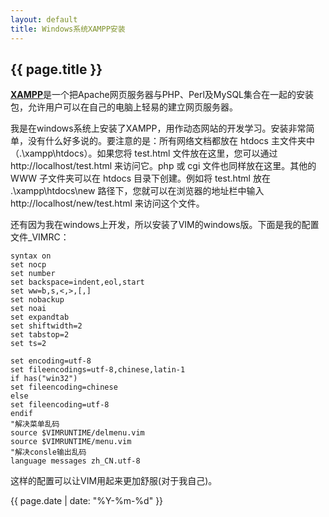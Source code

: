 ```yaml
---
layout: default
title: Windows系统XAMPP安装
---
```

{{ page.title }}
----------------

[**XAMPP**](http://www.apachefriends.org/zh_cn/xampp-windows.html)是一个把Apache网页服务器与PHP、Perl及MySQL集合在一起的安装包，允许用户可以在自己的电脑上轻易的建立网页服务器。

我是在windows系统上安装了XAMPP，用作动态网站的开发学习。安装非常简单，没有什么好多说的。要注意的是：所有网络文档都放在 htdocs 主文件夹中（.\xampp\htdocs）。如果您将 test.html 文件放在这里，您可以通过 http://localhost/test.html 来访问它。php 或 cgi 文件也同样放在这里。其他的 WWW 子文件夹可以在 htdocs 目录下创建。例如将 test.html 放在 .\xampp\htdocs\new 路径下，您就可以在浏览器的地址栏中输入 http://localhost/new/test.html 来访问这个文件。

还有因为我在windows上开发，所以安装了VIM的windows版。下面是我的配置文件_VIMRC：

```
syntax on
set nocp
set number
set backspace=indent,eol,start
set ww=b,s,<,>,[,]
set nobackup
set noai
set expandtab
set shiftwidth=2
set tabstop=2
set ts=2

set encoding=utf-8
set fileencodings=utf-8,chinese,latin-1
if has("win32")
set fileencoding=chinese
else
set fileencoding=utf-8
endif
"解决菜单乱码
source $VIMRUNTIME/delmenu.vim
source $VIMRUNTIME/menu.vim
"解决consle输出乱码
language messages zh_CN.utf-8
```

这样的配置可以让VIM用起来更加舒服(对于我自己)。

{{ page.date | date: "%Y-%m-%d" }}
